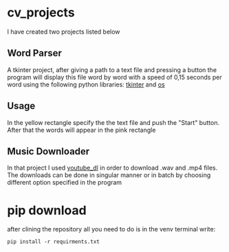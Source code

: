 ﻿# cv_projects
I have created two projects listed below
## Word Parser
A tkinter project, after giving a path to a text file and pressing a button the program will display this file word by word with a speed of 0,15 seconds per word using the following python libraries: [tkinter](https://docs.python.org/3/library/tk.html) and [os](https://docs.python.org/3/library/os.html)
## Usage
In the yellow rectangle specify the the text file and push the "Start" button. After that the words will appear in the pink rectangle
## Music Downloader
In that project I used [youtube_dl](https://github.com/ytdl-org/youtube-dl/blob/master/README.md) in order to download .wav and .mp4 files. The downloads can be done in singular manner or in batch by choosing different option specified in the program
# pip download
after clining the repository all you need to do is in the venv terminal write:
```
pip install -r requirments.txt
```

